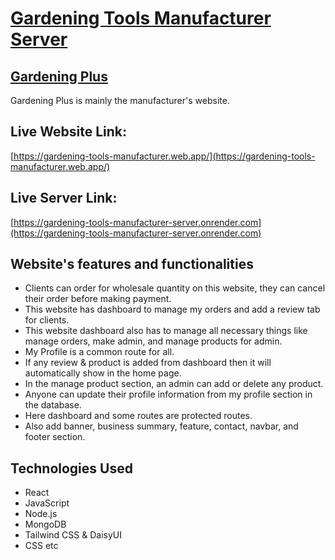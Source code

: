 # [Gardening Tools Manufacturer Server](https://gardening-tools-manufacturer-server.onrender.com)

## [Gardening Plus](https://gardening-tools-manufacturer.web.app/)
Gardening Plus is mainly the manufacturer's website.

## Live Website Link:
 [https://gardening-tools-manufacturer.web.app/](https://gardening-tools-manufacturer.web.app/)

 ## Live Server Link: 
 [https://gardening-tools-manufacturer-server.onrender.com](https://gardening-tools-manufacturer-server.onrender.com)

## Website's features and functionalities
- Clients can order for wholesale quantity on this website, they can cancel their order before making payment.
- This website has dashboard to manage my orders and add a review tab for clients.
- This website dashboard also has to manage all necessary things like manage orders, make admin, and manage products for admin.
- My Profile is a common route for all.
- If any review & product is added from dashboard then it will automatically show in the home page. 
- In the manage product section, an admin can add or delete any product.
- Anyone can update their profile information from my profile section in the database.
- Here dashboard and some routes are protected routes. 
- Also add banner, business summary, feature, contact, navbar, and footer section.

## Technologies Used
- React
- JavaScript
- Node.js
- MongoDB
- Tailwind CSS & DaisyUI
- CSS etc